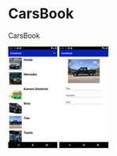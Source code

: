 # CarsBook
CarsBook

![Error](https://github.com/hasanbektas1/CarsBook/blob/master/app/src/main/res/drawable/cars%20(1).png)  ![Error](https://github.com/hasanbektas1/CarsBook/blob/master/app/src/main/res/drawable/cars2%20(1).png)


